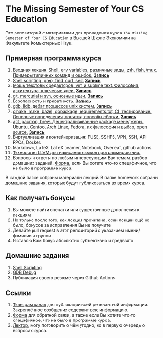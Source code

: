 # The Missing Semester of Your CS Education

Это репозиторий с материалами для проведения курса
`The Missing Semester of Your CS Education` в Высшей Школе Экономики на
Факультете Комьютерных Наук.

## Примерная программа курса

1. [Вводная лекция. Shell, env variables, различные виды, zsh, fish, tmux. Примеры типичных команд и ошибок.](./intro) [**Запись**](https://youtu.be/4wLEVnGm_5c)
1. [Shell scripting, grep, find, curl, sed.](./shell_scripting) [**Запись**](https://youtu.be/4I24oiwAedI)
1. [Мощь текстовых редакторов, vim и sublime text. Философия, архитектура, ключевые идеи.](./text_editors) [**Запись**](https://youtu.be/NcCwTYlB2Ss)
1. [git, mercurial и svn, основные идеи.](./version_control) [**Запись**](https://youtu.be/xbZceDrBhIA)
1. Безопасность и приватность. [**Запись**](https://youtu.be/PlL44J5OOWQ)
1. [gdb, lldb, дебаг процессов unix систем.](./gdb) [**Запись**](https://youtu.be/tWvuSPJi4T0)
1. [cmake, make, bazel, gopackage, requirements.txt, CI, тестирование. Основные определения, понятия, способы сборки.](./build_systems) [**Запись**](https://youtu.be/XBdmvvvunb4)
1. [apt, pacman, brew. Децентрализованные package менеджеры. Ubuntu, Gentoo, Arch Linux, Fedora, их философия и выбор, open source.](./package_managers) [**Запись**](https://youtu.be/jObFt15pg38)
1. Виртуализация и контейнеризация: FUSE, SSHFS, VPN, SSH, API, RPCs, Docker.
1. Markdown, LaTeX, LaTeX beamer, Notebook, Overleaf, github actions.
1. [Технология LLVM для написания языков программирования.](./llvm)
1. Вопросы и ответы по любым интересующим Вас темам, разбор домашних заданий.
[Форма](https://forms.gle/EZCdUxjXuvozwA726), если Вы хотите что-то специфичное, что не было в программе курса.

В каждой папке собраны материалы лекций. В папке homework собраны домашние задания, которые будут публиковаться во время курса.

## Как получать бонусы

1. Вы можете найти опечатки или существенные дополнения к лекциям
1. Но только после того, как лекция прочитана, если лекции ещё не было, бонусов
за исправления Вы не получите
1. Делайте pull request в этот репозиторий с указанием имени/фамилии и группы
1. Я ставлю Вам бонус абсолютно субъективно и предвзято

## Домашние задания

1. [Shell Scripting](./homework/shell_scripting)
1. [GDB Debug](./homework/gdb_debug)
1. Публикация своего резюме через Github Actions

## Ссылки

1. [Телеграм канал](https://t.me/hse_msemester_2020) для публикации всей
релевантной информации. Закреплённое сообщение содержит всю информацию.
1. [Форма](https://forms.gle/EZCdUxjXuvozwA726) для обратной связи, а также если
Вы хотите что-то специфичное, что не было в программе курса.
1. [Лектор](https://t.me/Danlark), могу поговорить о чём угодно, но в первую
очередь о вопросах курса.
